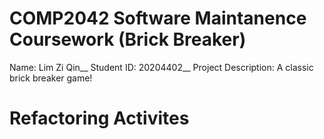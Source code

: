 # COMP2042 Software Maintanence Coursework (Brick Breaker)

Name: Lim Zi Qin__
Student ID: 20204402__
Project Description: A classic brick breaker game!

# Refactoring Activites

